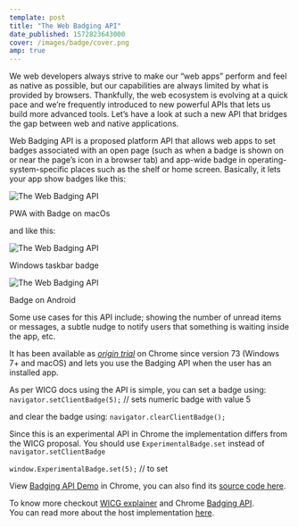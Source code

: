 ```yaml
---
template: post
title: "The Web Badging API"
date_published: 1572823643000
cover: /images/badge/cover.png
amp: true
---
```


We web developers always strive to make our “web apps” perform and feel as native as possible, but our capabilities are always limited by what is provided by browsers. Thankfully, the web ecosystem is evolving at a quick pace and we’re frequently introduced to new powerful APIs that lets us build more advanced tools. Let’s have a look at such a new API that bridges the gap between web and native applications.

Web Badging API is a proposed platform API that allows web apps to set badges associated with an open page (such as when a badge is shown on or near the page’s icon in a browser tab) and app-wide badge in operating-system-specific places such as the shelf or home screen. Basically, it lets your app show badges like this:

![The Web Badging API](/images/badge/1.png)

PWA with Badge on macOs

and like this:

![The Web Badging API](/images/badge/2.png)

Windows taskbar badge

![The Web Badging API](/images/badge/3.png)

Badge on Android

Some use cases for this API include; showing the number of unread items or messages, a subtle nudge to notify users that something is waiting inside the app, etc.

It has been available as [*origin trial*](https://googlechrome.github.io/OriginTrials/?ref=techulus.xyz) on Chrome since version 73 (Windows 7+ and macOS) and lets you use the Badging API when the user has an installed app.

As per WICG docs using the API is simple, you can set a badge using: `navigator.setClientBadge(5);` // sets numeric badge with value 5

and clear the badge using: `navigator.clearClientBadge();`

Since this is an experimental API in Chrome the implementation differs from the WICG proposal. You should use `ExperimentalBadge.set` instead of `navigator.setClientBadge`

`window.ExperimentalBadge.set(5);` // to set

View [Badging API Demo](https://badging-api.glitch.me/?ref=techulus.xyz) in Chrome, you can also find its [source code here](https://glitch.com/edit/?ref=techulus.xyz#!/badging-api?path=demo.js).

To know more checkout [WICG explainer](https://github.com/WICG/badging/blob/master/explainer.md?ref=techulus.xyz) and Chrome [Badging API](https://web.dev/badging-api/?ref=techulus.xyz).  
You can read more about the host implementation [here](https://github.com/WICG/badging/blob/master/docs/implementation.md?ref=techulus.xyz).
